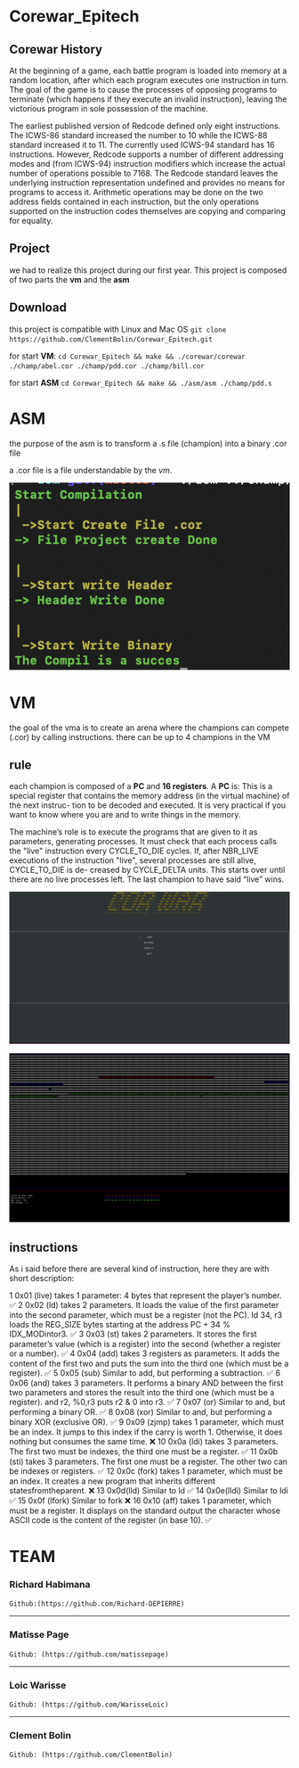 # Corewar_Epitech

## Corewar History

At the beginning of a game, each battle program is loaded into memory at a random location, after which each program executes one instruction in turn. The goal of the game is to cause the processes of opposing programs to terminate (which happens if they execute an invalid instruction), leaving the victorious program in sole possession of the machine.

The earliest published version of Redcode defined only eight instructions. The ICWS-86 standard increased the number to 10 while the ICWS-88 standard increased it to 11. The currently used ICWS-94 standard has 16 instructions. However, Redcode supports a number of different addressing modes and (from ICWS-94) instruction modifiers which increase the actual number of operations possible to 7168. The Redcode standard leaves the underlying instruction representation undefined and provides no means for programs to access it. Arithmetic operations may be done on the two address fields contained in each instruction, but the only operations supported on the instruction codes themselves are copying and comparing for equality.

## Project

we had to realize this project during our first year. 
This project is composed of two parts the **vm** and the **asm**

## Download

this project is compatible with Linux and Mac OS
`git clone https://github.com/ClementBolin/Corewar_Epitech.git`

for start **VM**:
`cd Corewar_Epitech && make && ./corewar/corewar ./champ/abel.cor ./champ/pdd.cor ./champ/bill.cor`

for start **ASM**
`cd Corewar_Epitech && make && ./asm/asm ./champ/pdd.s`

# ASM

the purpose of the asm is to transform a .s file (champion) into a binary .cor file

a .cor file is a file understandable by the *vm*.

![](assets/asm.png)

# VM

the goal of the vma is to create an arena where the champions can compete (.cor) by calling instructions.
there can be up to 4 champions in the VM

## rule

each champion is composed of a **PC** and **16 registers**. A **PC** is: This is a special register that contains the memory address (in the virtual machine) of the next instruc- tion to be decoded and executed. It is very practical if you want to know where you are and to write things in the memory.

The machine’s role is to execute the programs that are given to it as parameters, generating processes.
It must check that each process calls the "live" instruction every CYCLE_TO_DIE cycles.
If, after NBR_LIVE executions of the instruction "live", several processes are still alive, CYCLE_TO_DIE is de- creased by CYCLE_DELTA units. This starts over until there are no live processes left.
The last champion to have said “live” wins.

![](assets/menu.png)

![](assets/vm.png)

## instructions

As i said before there are several kind of instruction, here they are with short description:

1 0x01 (live) takes 1 parameter: 4 bytes that represent the player’s number. :white_check_mark:
2 0x02 (ld) takes 2 parameters. It loads the value of the first parameter into the second parameter,
                which must be a register (not the PC).
                ld 34, r3 loads the REG_SIZE bytes starting at the address PC + 34 % IDX_MODintor3. :white_check_mark:
3 0x03 (st) takes 2 parameters. It stores the first parameter’s value (which is a register) into
                the second (whether a register or a number). :white_check_mark:
4 0x04 (add) takes 3 registers as parameters. It adds the content of the first two and puts the sum
                into the third one (which must be a register). :white_check_mark:
5 0x05 (sub) Similar to add, but performing a subtraction. :white_check_mark:
6 0x06 (and) takes 3 parameters. It performs a binary AND between the first two parameters
                and stores the result into the third one (which must be a register). and r2, %0,r3 puts r2 & 0 into r3. :white_check_mark:
7 0x07 (or) Similar to and, but performing a binary OR. :white_check_mark:
8 0x08 (xor) Similar to and, but performing a binary XOR (exclusive OR). :white_check_mark:
9 0x09 (zjmp) takes 1 parameter, which must be an index. It jumps to this index if the carry is worth 1.
                Otherwise, it does nothing but consumes the same time. :x:
10 0x0a (ldi) takes 3 parameters. The first two must be indexes, the third one must be a register. :white_check_mark:
11 0x0b (sti) takes 3 parameters. The first one must be a register. The other two can be indexes or registers. :white_check_mark:
12 0x0c (fork) takes 1 parameter, which must be an index. It creates a new program that inherits different statesfromtheparent. :x:
13 0x0d(lld) Similar to ld :white_check_mark:
14 0x0e(lldi) Similar to ldi :white_check_mark:
15 0x0f (lfork) Similar to fork :x:
16 0x10 (aff) takes 1 parameter, which must be a register. It displays on the standard output the character whose ASCII code 
                is the content of the register (in base 10). :white_check_mark:

# TEAM

### Richard Habimana

    Github:(https://github.com/Richard-DEPIERRE)

---

### Matisse Page

    Github: (https://github.com/matissepage)

---

### Loic Warisse

    Github: (https://github.com/WarisseLoic)

---

### Clement Bolin

    Github: (https://github.com/ClementBolin)